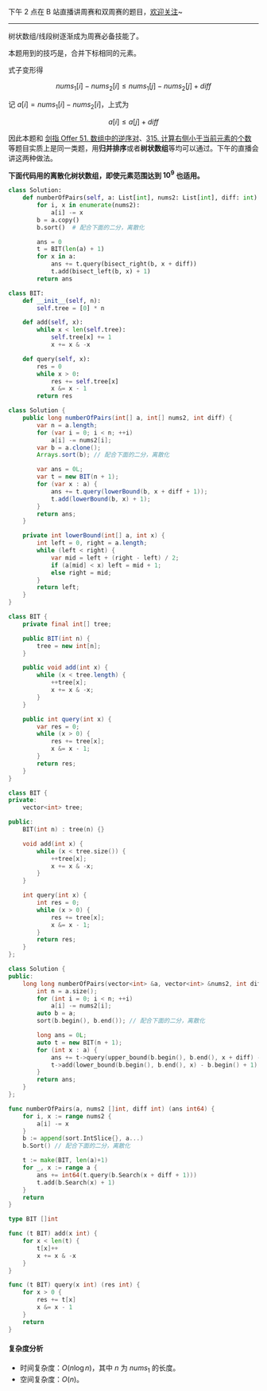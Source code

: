 下午 2 点在 B 站直播讲周赛和双周赛的题目，[欢迎关注](https://space.bilibili.com/206214/dynamic)~

---

树状数组/线段树逐渐成为周赛必备技能了。

本题用到的技巧是，合并下标相同的元素。

式子变形得

$$
\textit{nums}_1[i]-\textit{nums}_2[i]\le\textit{nums}_1[j]-\textit{nums}_2[j]+\textit{diff}
$$

记 $a[i]=\textit{nums}_1[i]-\textit{nums}_2[i]$，上式为

$$
a[i]\le a[j]+\textit{diff}
$$

因此本题和 [剑指 Offer 51. 数组中的逆序对](https://leetcode.cn/problems/shu-zu-zhong-de-ni-xu-dui-lcof/)、[315. 计算右侧小于当前元素的个数](https://leetcode.cn/problems/count-of-smaller-numbers-after-self/) 等题目实质上是同一类题，用**归并排序**或者**树状数组**等均可以通过。下午的直播会讲这两种做法。

**下面代码用的离散化树状数组，即使元素范围达到 $10^9$ 也适用。**

```py [sol1-Python3]
class Solution:
    def numberOfPairs(self, a: List[int], nums2: List[int], diff: int) -> int:
        for i, x in enumerate(nums2):
            a[i] -= x
        b = a.copy()
        b.sort()  # 配合下面的二分，离散化

        ans = 0
        t = BIT(len(a) + 1)
        for x in a:
            ans += t.query(bisect_right(b, x + diff))
            t.add(bisect_left(b, x) + 1)
        return ans

class BIT:
    def __init__(self, n):
        self.tree = [0] * n

    def add(self, x):
        while x < len(self.tree):
            self.tree[x] += 1
            x += x & -x

    def query(self, x):
        res = 0
        while x > 0:
            res += self.tree[x]
            x &= x - 1
        return res
```

```java [sol1-Java]
class Solution {
    public long numberOfPairs(int[] a, int[] nums2, int diff) {
        var n = a.length;
        for (var i = 0; i < n; ++i)
            a[i] -= nums2[i];
        var b = a.clone();
        Arrays.sort(b); // 配合下面的二分，离散化

        var ans = 0L;
        var t = new BIT(n + 1);
        for (var x : a) {
            ans += t.query(lowerBound(b, x + diff + 1));
            t.add(lowerBound(b, x) + 1);
        }
        return ans;
    }

    private int lowerBound(int[] a, int x) {
        int left = 0, right = a.length;
        while (left < right) {
            var mid = left + (right - left) / 2;
            if (a[mid] < x) left = mid + 1;
            else right = mid;
        }
        return left;
    }
}

class BIT {
    private final int[] tree;

    public BIT(int n) {
        tree = new int[n];
    }

    public void add(int x) {
        while (x < tree.length) {
            ++tree[x];
            x += x & -x;
        }
    }

    public int query(int x) {
        var res = 0;
        while (x > 0) {
            res += tree[x];
            x &= x - 1;
        }
        return res;
    }
}
```

```cpp [sol1-C++]
class BIT {
private:
    vector<int> tree;

public:
    BIT(int n) : tree(n) {}

    void add(int x) {
        while (x < tree.size()) {
            ++tree[x];
            x += x & -x;
        }
    }

    int query(int x) {
        int res = 0;
        while (x > 0) {
            res += tree[x];
            x &= x - 1;
        }
        return res;
    }
};

class Solution {
public:
    long long numberOfPairs(vector<int> &a, vector<int> &nums2, int diff) {
        int n = a.size();
        for (int i = 0; i < n; ++i)
            a[i] -= nums2[i];
        auto b = a;
        sort(b.begin(), b.end()); // 配合下面的二分，离散化

        long ans = 0L;
        auto t = new BIT(n + 1);
        for (int x : a) {
            ans += t->query(upper_bound(b.begin(), b.end(), x + diff) - b.begin());
            t->add(lower_bound(b.begin(), b.end(), x) - b.begin() + 1);
        }
        return ans;
    }
};
```

```go [sol1-Go]
func numberOfPairs(a, nums2 []int, diff int) (ans int64) {
	for i, x := range nums2 {
		a[i] -= x
	}
	b := append(sort.IntSlice{}, a...)
	b.Sort() // 配合下面的二分，离散化

	t := make(BIT, len(a)+1)
	for _, x := range a {
		ans += int64(t.query(b.Search(x + diff + 1)))
		t.add(b.Search(x) + 1)
	}
	return
}

type BIT []int

func (t BIT) add(x int) {
	for x < len(t) {
		t[x]++
		x += x & -x
	}
}

func (t BIT) query(x int) (res int) {
	for x > 0 {
		res += t[x]
		x &= x - 1
	}
	return
}
```

#### 复杂度分析

- 时间复杂度：$O(n\log n)$，其中 $n$ 为 $\textit{nums}_1$ 的长度。
- 空间复杂度：$O(n)$。
